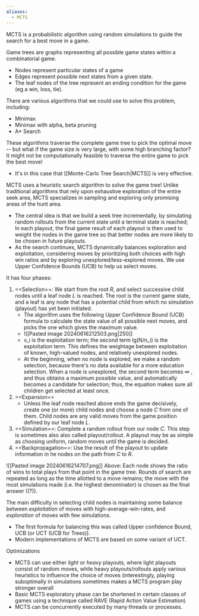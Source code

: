 ```yaml
---
aliases:
  - MCTS
---
```

MCTS is a probabilistic algorithm using random simulations to guide the search for a best move in a game. 

Game trees are graphs representing all possible game states within a combinatorial game.
- Nodes represent particular states of a game
- Edges represent possible next states from a given state.
- The leaf nodes of the tree represent an ending condition for the game (eg a win, loss, tie).

There are various algorithms that we could use to solve this problem, including:
- Minimax
- Minimax with alpha, beta pruning
- A* Search

These algorithms traverse the complete game tree to pick the optimal move -- but what if the game size is very large, with some high branching factor? It might not be computationally feasible to traverse the entire game to pick the best move!
- It's in this case that [[Monte-Carlo Tree Search|MCTS]] is very effective.

MCTS uses a heuristic search algorithm to solve the game tree!
Unlike traditional algorithms that rely upon exhaustive exploration of the entire seek area, MCTS specializes in sampling and exploring only promising areas of the hunt area.
- The central idea is that we build a seek tree incrementally, by simulating random rollouts from the current state until a terminal state is reached; In each playout, the final game result of each playout is then used to weight the nodes in the game tree so that better nodes are more likely to be chosen in future playouts.
- As the search continues, MCTS dynamically balances exploration and exploitation, considering moves by prioritizing both choices with high win ratios and by exploring unexplored/less-explored moves. We use Upper Confidence Bounds (UCB) to help us select moves. 

It has four phases:
1. ==Selection==: We start from the root $R$, and select successive child nodes until a leaf node $L$ is reached. The root is the current game state, and a leaf is any node that has a potential child from which no simulation (playout) has yet been initiated.
	- The algorithm uses the following Upper Confidence Bound (UCB) formula to calculate the state value of all possible next moves, and picks the one which gives the maximum value.
	- ![[Pasted image 20240616212503.png|250]]
	- v_i is the exploitation term; the second term lg(N/n_i) is the exploitation term. This defines the weightage between exploitation of known, high-valued nodes, and relatively unexplored nodes.
	- At the beginning, when no node is explored, we make a random selection, because there's no data available for a more education selection. When a node is unexplored, the second term becomes $\infty$ , and thus obtains a maximum possible value, and automatically becomes a candidate for selection; thus, the equation makes sure all children get selected at least once.
2. ==Expansion==
	- Unless the leaf node reached above ends the game decisively, create one (or more) child nodes and choose a node $C$ from one of them. Child nodes are any valid moves from the game position defined by our leaf node $L$.
3. ==Simulation==: Complete a random rollout from our node $C$. This step is sometimes also also called playout/rollout. A playout may be as simple as choosing uniform, random moves until the game is decided.
4. ==Backpropagation==: Use the result of the playout to update information in he nodes on the path from $C$ to $R$.

![[Pasted image 20240616214707.png]]
Above: Each node shows the ratio of wins to total plays from that point in the game tree.
Rounds of search are repeated as long as the time allotted to a move remains; the move with the most simulations made (i.e. the highest denominator) is chosen as the final answer ((?)).

The main difficulty in selecting child nodes is maintaining some balance between *exploitation* of moves with high-average-win-rates, and *exploration* of moves with few simulations.
- The first formula for balancing this was called Upper confidence Bound, UCB (or UCT (UCB for Trees)).
- Modern implementations of MCTS are based on some variant of UCT.

Optimizations
- MCTS can use either *light* or *heavy* playouts, where light playouts consist of random moves, while heavy playouts/rollouts apply various heuristics to influence the choice of moves (interestingly, playing suboptimally in simulations sometimes makes a MCTS program play stronger overall
- Basic MCTS exploratory phase can be shortened in certain classes of games using a technique called RAVE (Rapid Action Value Estimation)
- MCTS can be concurrently executed by many threads or processes.